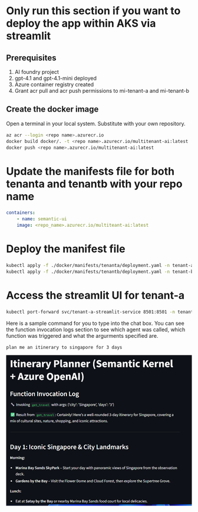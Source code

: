 # Only run this section if you want to deploy the app within AKS via streamlit

## Prerequisites

1. AI foundry project
2. gpt-4.1 and gpt-4.1-mini deployed
3. Azure container registry created
4. Grant acr pull and acr push permissions to mi-tenant-a and mi-tenant-b

## Create the docker image

Open a terminal in your local system. Substitute with your own repository.

```bash
az acr --login <repo name>.azurecr.io
docker build docker/. -t <repo name>.azurecr.io/multitenant-ai:latest
docker push <repo name>.azurecr.io/multitenant-ai:latest
```

# Update the manifests file for both tenanta and tenantb with your repo name

```yaml
containers:
    - name: semantic-ui
    image: <repo_name>.azurecr.io/multiteant-ai:latest
```

# Deploy the manifest file

```bash
kubectl apply -f ./docker/manifests/tenanta/deployment.yaml -n tenant-a
kubectl apply -f ./docker/manifests/tenantb/deployment.yaml -n tenant-b
```

# Access the streamlit UI for tenant-a

```bash
kubectl port-forward svc/tenant-a-streamlit-service 8501:8501 -n tenant-a
```

Here is a sample command for you to type into the chat box. You can see the function invocation logs section to see which agent was called, which function was triggered and what the argurments specified are.

```bash
plan me an itinerary to singapore for 3 days
```

![streamlit.png](streamlit.png)